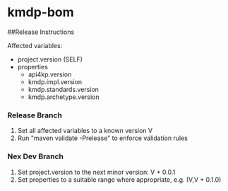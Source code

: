 # kmdp-bom
##Release Instructions

Affected variables:
* project.version (SELF)
* properties
  * api4kp.version
  * kmdp.impl.version
  * kmdp.standards.version
  * kmdp.archetype.version

### Release Branch
1. Set all affected variables to a known version V
2. Run 
"maven validate -Prelease" 
to enforce validation rules

### Nex Dev Branch
1. Set project.version to the next minor version: V + 0.0.1
2. Set properties to a suitable range where appropriate, e.g. (V,V + 0.1.0) 